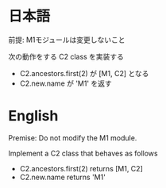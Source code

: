 # 日本語

前提: M1モジュールは変更しないこと

次の動作をする C2 class を実装する
- C2.ancestors.first(2) が [M1, C2] となる
- C2.new.name が 'M1' を返す

# English

Premise: Do not modify the M1 module.

Implement a C2 class that behaves as follows
- C2.ancestors.first(2) returns [M1, C2]
- C2.new.name returns 'M1'
